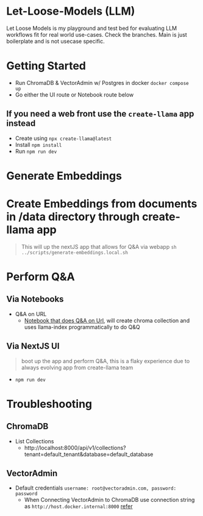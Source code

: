 # Let-Loose-Models (LLM)
Let Loose Models is my playground and test bed for evaluating LLM workflows fit for real world use-cases. Check the branches. Main is just boilerplate and is not usecase specific.

# Getting Started

- Run ChromaDB & VectorAdmin w/ Postgres in docker `docker compose  up`
- Go either the UI route or Notebook route below

## If you need a web front use the `create-llama` app instead
- Create using `npx create-llama@latest`
- Install `npm install`
- Run `npm run dev`

# Generate Embeddings
# Create Embeddings from documents in /data directory through create-llama app
> This will up the nextJS app that allows for Q&A via webapp
`sh ../scripts/generate-embeddings.local.sh`

# Perform Q&A
## Via Notebooks
- Q&A on URL
  - [Notebook that does Q&A on Url](/notebooks/Question-Answer-on-URL.ipynb), will create chroma collection and uses llama-index programmatically to do Q&Q
## Via NextJS UI
> boot up the app and perform Q&A, this is a flaky experience due to always evolving app from create-llama team
 - `npm run dev`

# Troubleshooting
## ChromaDB
- List Collections
  - http://localhost:8000/api/v1/collections?tenant=default_tenant&database=default_database
## VectorAdmin
- Default credentials `username: root@vectoradmin.com, password: password`
  - When Connecting VectorAdmin to ChromaDB use connection string as `http://host.docker.internal:8000` [refer](https://github.com/Mintplex-Labs/vector-admin/blob/39fe4a1117a81feaf09a440b79792120964bb4d6/docker/DOCKER.md#connecting-to-a-vector-database)